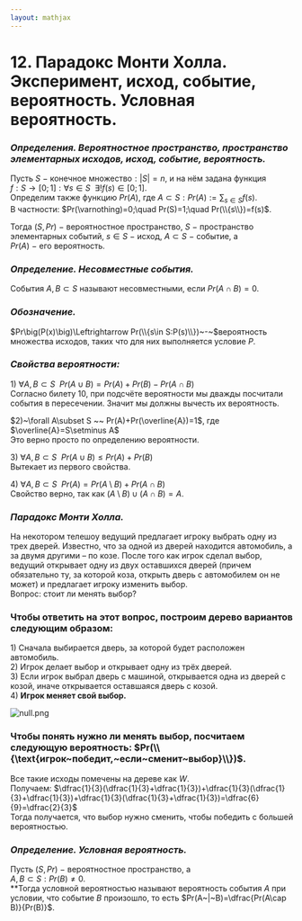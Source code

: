 ```yaml
---  
layout: mathjax  
---  
```

  
# 12. Парадокс Монти Холла. Эксперимент, исход, событие, вероятность. Условная вероятность.  
  
### *Определения. Вероятностное пространство, пространство элементарных исходов, исход, событие, вероятность.*  
Пусть $S~-~$конечное множество$:|S|=n$, и на нём задана функция  
$f:S\to[0;1]:\forall s\in S ~~ \exists!f(s)\in[0;1]$.  
Определим также функцию $Pr(A)$, где $A\subset S:Pr(A):=\displaystyle\sum_{s\in S}f(s)$.  
В частности: $Pr(\varnothing)=0;\quad Pr(S)=1;\quad Pr(\\{s\\})=f(s)$.  
  
Тогда $(S,Pr)~-~$вероятностное пространство, $S~-~$пространство элементарных событий, $s\in S~-~$исход, $A\subset S~-~$событие, а  
$Pr(A)~-~$его вероятность.  
  
### *Определение. Несовместные события.*  
События $A,B\subset S$ называют несовместными, если $Pr(A\cap B)=0$.  
  
### *Обозначение.*  
$Pr\big(P(x)\big)\Leftrightarrow Pr(\\{s\in S:P(s)\\})~-~$вероятность множества исходов, таких что для них выполняется условие $P$.  
  
### *Свойства вероятности:*  
$1)$ $\forall A,B\subset S ~~ Pr(A\cup B)=Pr(A)+Pr(B)-Pr(A\cap B)$  
Согласно билету 10, при подсчёте вероятности мы дважды посчитали события в пересечении. Значит мы должны вычесть их вероятность.  
  
$2)~\forall A\subset S ~~ Pr(A)+Pr(\overline{A})=1$, где $\overline{A}=S\setminus A$  
Это верно просто по определению вероятности.  
  
$3)$ $\forall A,B\subset S ~~ Pr(A\cup B)\le Pr(A)+Pr(B)$  
Вытекает из первого свойства.  
  
$4)$ $\forall A,B\subset S ~~ Pr(A)=Pr(A\setminus B)+Pr(A\cap B)$  
Свойство верно, так как $(A\setminus B)\cup(A\cap B)=A$.  
  
### *Парадокс Монти Холла.*  
На некотором телешоу ведущий предлагает игроку выбрать одну из трех дверей. Известно, что за одной из дверей находится автомобиль, а за двумя другими – по козе. После того как игрок сделал выбор, ведущий открывает одну из двух оставшихся дверей (причем обязательно ту, за которой коза, открыть дверь с автомобилем он не может) и предлагает игроку изменить выбор.  
Вопрос: стоит ли менять выбор?  
  
### Чтобы ответить на этот вопрос, построим дерево вариантов следующим образом:  
$1)$ Сначала выбирается дверь, за которой будет расположен автомобиль.  
$2)$ Игрок делает выбор и открывает одну из трёх дверей.  
$3)$ Если игрок выбрал дверь с машиной, открывается одна из дверей с козой, иначе открывается оставшаяся дверь с козой.  
$4)$ **Игрок меняет свой выбор.**  
  
![null.png](null.png)  
  
### Чтобы понять нужно ли менять выбор, посчитаем следующую вероятность: $Pr(\\{\text{игрок~победит,~если~сменит~выбор}\\})$.  
Все такие исходы помечены на дереве как $W$.  
Получаем: $\dfrac{1}{3}(\dfrac{1}{3}+\dfrac{1}{3})+\dfrac{1}{3}(\dfrac{1}{3}+\dfrac{1}{3})+\dfrac{1}{3}(\dfrac{1}{3}+\dfrac{1}{3})=\dfrac{6}{9}=\dfrac{2}{3}$  
Тогда получается, что выбор нужно сменить, чтобы победить с большей вероятностью.  
  
### *Определение. Условная вероятность.*  
Пусть $(S,Pr)~-~$вероятностное пространство, а  
$A,B\subset S:Pr(B)\ne0$.  
**Тогда условной вероятностью называют вероятность события $A$ при условии, что событие $B$ произошло, то есть $Pr(A~|~B)=\dfrac{Pr(A\cap B)}{Pr(B)}$.  
